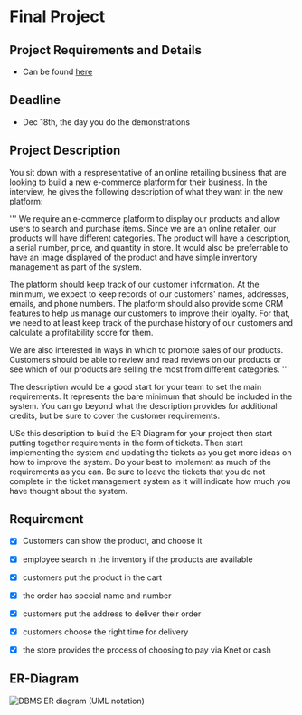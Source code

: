 # Final Project

## Project Requirements and Details

- Can be found [here](https://malmarz.netlify.app/en/courses/350/final-project/)

## Deadline
- Dec 18th, the day you do the demonstrations

## Project Description

You sit down with a respresentative of an online retailing business that are looking to build a new e-commerce platform for their business. In the interview, he gives the following description of what they want in the new platform:

'''
We require an e-commerce platform to display our products and allow users to search and purchase items. Since we are an online retailer, our products will have different categories. The product will have a description, a serial number, price, and quantity in store. It would also be preferrable to have an image displayed of the product and have simple inventory management as part of the system.

The platform should keep track of our customer information. At the minimum, we expect to keep records of our customers' names, addresses, emails, and phone numbers. The platform should also provide some CRM features to help us manage our customers to improve their loyalty. For that, we need to at least keep track of the purchase history of our customers and calculate a profitability score for them.

We are also interested in ways in which to promote sales of our products. Customers should be able to review and read reviews on our products or see which of our products are selling the most from different categories.
'''

The description would be a good start for your team to set the main requirements. It represents the bare minimum that should be included in the system. You can go beyond what the description provides for additional credits, but be sure to cover the customer requirements.

USe this description to build the ER Diagram for your project then start putting together requirements in the form of tickets. Then start implementing the system and updating the tickets as you get more ideas on how to improve the system. Do your best to implement as much of the requirements as you can. Be sure to leave the tickets that you do not complete in the ticket management system as it will indicate how much you have thought about the system.
## Requirement
- [x] Customers can show the product, and choose it 

- [x] employee search in the inventory if the products are available

- [x] customers put the product in the cart

- [x] the order has special name and number 

- [x] customers put the address to deliver their order 
- [x] customers choose the right time for delivery

- [x] the  store provides the process of choosing to pay via Knet or cash 



## ER-Diagram
![DBMS ER diagram (UML notation)](https://user-images.githubusercontent.com/93180512/147368867-9502c6ed-bd28-49a6-9150-5855ef72ee75.png)



